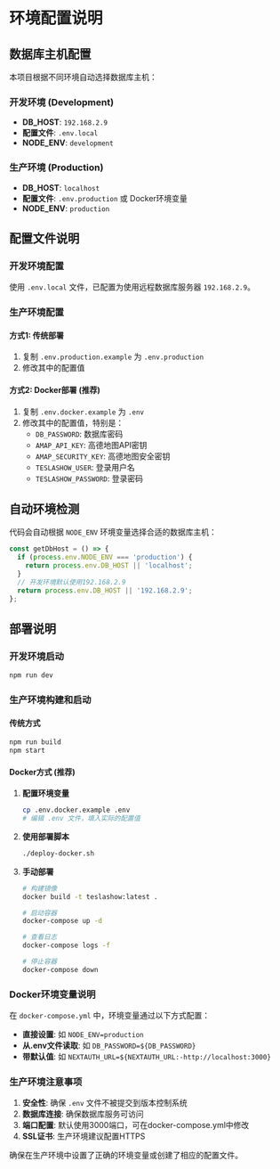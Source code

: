 # 环境配置说明

## 数据库主机配置

本项目根据不同环境自动选择数据库主机：

### 开发环境 (Development)
- **DB_HOST**: `192.168.2.9`
- **配置文件**: `.env.local`
- **NODE_ENV**: `development`

### 生产环境 (Production)
- **DB_HOST**: `localhost`
- **配置文件**: `.env.production` 或 Docker环境变量
- **NODE_ENV**: `production`

## 配置文件说明

### 开发环境配置
使用 `.env.local` 文件，已配置为使用远程数据库服务器 `192.168.2.9`。

### 生产环境配置

#### 方式1: 传统部署
1. 复制 `.env.production.example` 为 `.env.production`
2. 修改其中的配置值

#### 方式2: Docker部署 (推荐)
1. 复制 `.env.docker.example` 为 `.env`
2. 修改其中的配置值，特别是：
   - `DB_PASSWORD`: 数据库密码
   - `AMAP_API_KEY`: 高德地图API密钥
   - `AMAP_SECURITY_KEY`: 高德地图安全密钥
   - `TESLASHOW_USER`: 登录用户名
   - `TESLASHOW_PASSWORD`: 登录密码

## 自动环境检测

代码会自动根据 `NODE_ENV` 环境变量选择合适的数据库主机：

```typescript
const getDbHost = () => {
  if (process.env.NODE_ENV === 'production') {
    return process.env.DB_HOST || 'localhost';
  }
  // 开发环境默认使用192.168.2.9
  return process.env.DB_HOST || '192.168.2.9';
};
```

## 部署说明

### 开发环境启动
```bash
npm run dev
```

### 生产环境构建和启动

#### 传统方式
```bash
npm run build
npm start
```

#### Docker方式 (推荐)

1. **配置环境变量**
   ```bash
   cp .env.docker.example .env
   # 编辑 .env 文件，填入实际的配置值
   ```

2. **使用部署脚本**
   ```bash
   ./deploy-docker.sh
   ```

3. **手动部署**
   ```bash
   # 构建镜像
   docker build -t teslashow:latest .
   
   # 启动容器
   docker-compose up -d
   
   # 查看日志
   docker-compose logs -f
   
   # 停止容器
   docker-compose down
   ```

### Docker环境变量说明

在 `docker-compose.yml` 中，环境变量通过以下方式配置：

- **直接设置**: 如 `NODE_ENV=production`
- **从.env文件读取**: 如 `DB_PASSWORD=${DB_PASSWORD}`
- **带默认值**: 如 `NEXTAUTH_URL=${NEXTAUTH_URL:-http://localhost:3000}`

### 生产环境注意事项

1. **安全性**: 确保 `.env` 文件不被提交到版本控制系统
2. **数据库连接**: 确保数据库服务可访问
3. **端口配置**: 默认使用3000端口，可在docker-compose.yml中修改
4. **SSL证书**: 生产环境建议配置HTTPS

确保在生产环境中设置了正确的环境变量或创建了相应的配置文件。